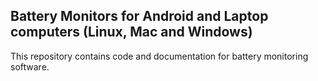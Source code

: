 ## Battery Monitors for Android and Laptop computers (Linux, Mac and Windows)

This repository contains code and documentation for battery monitoring software.

